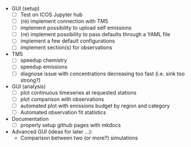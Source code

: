 - GUI (setup)
    - [ ] Test on ICOS Jupyter hub 
    - [ ] (re) implement connection with TM5
    - [ ] implement possibility to upload self emissions
    - [ ] (re) implement possibility to pass defaults through a YAML file
    - [ ] implement a few default configurations
    - [ ] implement section(s) for observations
- TM5
    - [ ] speedup chemistry
    - [ ] speedup emissions
    - [ ] diagnose issue with concentrations decreasing too fast (i.e. sink too strong?)
- GUI (analysis)
    - [ ] plot continuous timeseries at requested stations
    - [ ] plot comparison with observations
    - [ ] automated plot with emissions budget by region and category
    - [ ] Automated observation fit statistics
- Documentation
    - [ ] properly setup github pages with mkdocs
- Advanced GUI (ideas for later ...):
    - Comparison between two (or more?) simulations